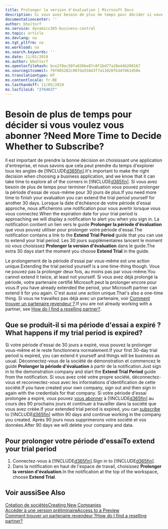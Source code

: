 ```yaml
---
title: Prolonger la version d'évaluation | Microsoft Docs
description: Si vous avez besoin de plus de temps pour décider si vous voulez vous abonner, vous pouvez prolonger votre version d'évaluation.
documentationcenter: ''
author: bholtorf
ms.service: dynamics365-business-central
ms.topic: article
ms.devlang: na
ms.tgt_pltfrm: na
ms.workload: na
ms.search.keywords: ''
ms.date: 11/01/2019
ms.author: bholtorf
ms.openlocfilehash: bce2f8ec50fa836be87c0f1bd77a28e44b208167
ms.sourcegitcommit: f9f805282c86fda55843f7a11020fb3df861d50e
ms.translationtype: HT
ms.contentlocale: fr-BE
ms.lasthandoff: 11/05/2019
ms.locfileid: "2764637"
---
```

# <a name="need-more-time-to-decide-whether-to-subscribe"></a><span data-ttu-id="f297d-103">Besoin de plus de temps pour décider si vous voulez vous abonner ?</span><span class="sxs-lookup"><span data-stu-id="f297d-103">Need More Time to Decide Whether to Subscribe?</span></span>
<span data-ttu-id="f297d-104">Il est important de prendre la bonne décision en choisissant une application d'entreprise, et nous savons que cela peut prendre du temps d'explorer tous les angles de [!INCLUDE[d365fin](includes/d365fin_md.md)].</span><span class="sxs-lookup"><span data-stu-id="f297d-104">It's important to make the right decision when choosing a business application, and we know that it can take time to explore all of the corners in [!INCLUDE[d365fin](includes/d365fin_md.md)].</span></span> <span data-ttu-id="f297d-105">Si vous avez besoin de plus de temps pour terminer l'évaluation vous pouvez prolonger la période d'essai de vous-même pour 30 jours de plus.</span><span class="sxs-lookup"><span data-stu-id="f297d-105">If you need more time to finish your evaluation you can extend the trial period yourself for another 30 days.</span></span> <span data-ttu-id="f297d-106">Lorsque la date d'échéance de votre période d'essai approche, nous afficherons une notification pour vous avertir lorsque vous vous connectez.</span><span class="sxs-lookup"><span data-stu-id="f297d-106">When the expiration date for your trial period is approaching we will display a notification to alert you when you sign in.</span></span> <span data-ttu-id="f297d-107">La notification contient un lien vers le guide **Prolonger la période d'évaluation** que vous pouvez utiliser pour prolonger votre période d'essai.</span><span class="sxs-lookup"><span data-stu-id="f297d-107">The notification contains a link to the **Extend Trial Period** guide that you can use to extend your trial period.</span></span> <span data-ttu-id="f297d-108">Les 30 jours supplémentaires lancent le moment où vous choisissez **Prolonger la version d'évaluation** dans le guide.</span><span class="sxs-lookup"><span data-stu-id="f297d-108">The extra 30 days start the moment you choose **Extend Trial** in the guide.</span></span>

<span data-ttu-id="f297d-109">Le prolongement de la période d'essai par vous-même est une action unique.</span><span class="sxs-lookup"><span data-stu-id="f297d-109">Extending the trial period yourself is a one time-thing though.</span></span> <span data-ttu-id="f297d-110">Vous ne pouvez pas la prolonger deux fois, au moins pas par vous-même.</span><span class="sxs-lookup"><span data-stu-id="f297d-110">You cannot extend it twice, at least not yourself.</span></span> <span data-ttu-id="f297d-111">Si vous avez déjà prolongé la période, votre partenaire certifié Microsoft peut la prolonger encore pour vous.</span><span class="sxs-lookup"><span data-stu-id="f297d-111">If you have already extended the period, your Microsoft partner can extend it for you again.</span></span> <span data-ttu-id="f297d-112">C'est aussi une action unique.</span><span class="sxs-lookup"><span data-stu-id="f297d-112">That's also a one-time thing.</span></span> <span data-ttu-id="f297d-113">Si vous ne travaillez pas déjà avec un partenaire, voir [Comment trouver un partenaire revendeur ?](across-faq.md#findpartner).</span><span class="sxs-lookup"><span data-stu-id="f297d-113">If you are not already working with a partner, see [How do I find a reselling partner?](across-faq.md#findpartner).</span></span>

## <a name="what-happens-if-my-trial-period-is-expired"></a><span data-ttu-id="f297d-114">Que se produit-il si ma période d'essai a expiré ?</span><span class="sxs-lookup"><span data-stu-id="f297d-114">What happens if my trial period is expired?</span></span>
<span data-ttu-id="f297d-115">Si votre période d'essai de 30 jours a expiré, vous pouvez la prolonger vous-même et le reste fonctionnera normalement.</span><span class="sxs-lookup"><span data-stu-id="f297d-115">If your first 30-day trial period is expired, you can extend it yourself and things will be business as usual.</span></span> <span data-ttu-id="f297d-116">Déconnectez-vous de la société de démonstration et commencez le guide **Prolonger la période d'évaluation** à partir de la notification.</span><span class="sxs-lookup"><span data-stu-id="f297d-116">Just sign in to the demonstration company and start the **Extend Trial Period** guide from the notification.</span></span> <span data-ttu-id="f297d-117">Si vous avez créé votre propre société, déconnectez-vous et reconnectez-vous avec les informations d'identification de cette société.</span><span class="sxs-lookup"><span data-stu-id="f297d-117">If you have created your own company, sign out and then sign in again with the credentials for that company.</span></span> <span data-ttu-id="f297d-118">Si votre période d'essai prolongée a expiré, vous pouvez [vous abonner](https://go.microsoft.com/fwlink/?linkid=828659) à [!INCLUDE[d365fin](includes/d365fin_md.md)] au cours des 90 prochains jours et continuer à travailler dans la société que vous avez créée.</span><span class="sxs-lookup"><span data-stu-id="f297d-118">If your extended trial period is expired, you can [subscribe](https://go.microsoft.com/fwlink/?linkid=828659) to [!INCLUDE[d365fin](includes/d365fin_md.md)] within 90 days and continue working in the company you created.</span></span> <span data-ttu-id="f297d-119">Après 90 jours nous supprimerons votre société et vos données.</span><span class="sxs-lookup"><span data-stu-id="f297d-119">After 90 days we will delete your company and data.</span></span> 

## <a name="to-extend-your-trial-period"></a><span data-ttu-id="f297d-120">Pour prolonger votre période d'essai</span><span class="sxs-lookup"><span data-stu-id="f297d-120">To extend your trial period</span></span>
1. <span data-ttu-id="f297d-121">Connectez-vous à [!INCLUDE[d365fin](includes/d365fin_md.md)].</span><span class="sxs-lookup"><span data-stu-id="f297d-121">Sign in to [!INCLUDE[d365fin](includes/d365fin_md.md)].</span></span>
2. <span data-ttu-id="f297d-122">Dans la notification en haut de l'espace de travail, choisissez **Prolonger la version d'évaluation**.</span><span class="sxs-lookup"><span data-stu-id="f297d-122">In the notification at the top of the workspace, choose **Extend Trial**.</span></span>

## <a name="see-also"></a><span data-ttu-id="f297d-123">Voir aussi</span><span class="sxs-lookup"><span data-stu-id="f297d-123">See Also</span></span>
[<span data-ttu-id="f297d-124">Création de sociétés</span><span class="sxs-lookup"><span data-stu-id="f297d-124">Creating New Companies</span></span>](about-new-company.md)  
[<span data-ttu-id="f297d-125">Accéder à une version préliminaire</span><span class="sxs-lookup"><span data-stu-id="f297d-125">Access to a Preview</span></span>](across-preview.md)  
[<span data-ttu-id="f297d-126">Comment trouver un partenaire revendeur ?</span><span class="sxs-lookup"><span data-stu-id="f297d-126">How do I find a reselling partner?</span></span>](across-faq.md#findpartner)  
